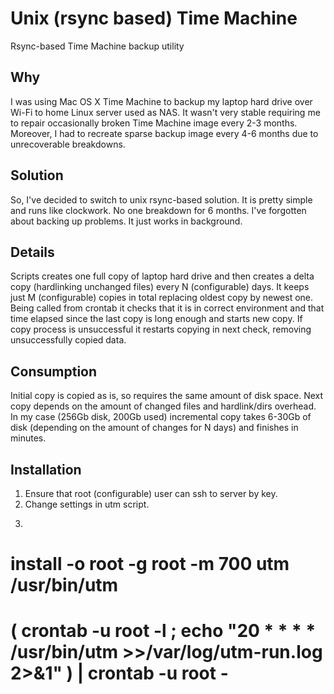 Unix (rsync based) Time Machine
=================

Rsync-based Time Machine backup utility

## Why
I was using Mac OS X Time Machine to backup my laptop hard drive over Wi-Fi
to home Linux server used as NAS. It wasn't very stable requiring me to
repair occasionally broken Time Machine image every 2-3 months. Moreover, I
had to recreate sparse backup image every 4-6 months due to unrecoverable
breakdowns.

## Solution
So, I've decided to switch to unix rsync-based solution. It is pretty simple
and runs like clockwork. No one breakdown for 6 months.
I've forgotten about backing up problems. It just works in background.

## Details
Scripts creates one full copy of laptop hard drive and then creates
a delta copy (hardlinking unchanged files) every N (configurable) days.
It keeps just M (configurable) copies in total replacing oldest copy by newest one.
Being called from crontab it checks that it is in correct environment and
that time elapsed since the last copy is long enough and starts new copy.
If copy process is unsuccessful it restarts copying in next check,
removing unsuccessfully copied data.

## Consumption
Initial copy is copied as is, so requires the same amount of disk space.
Next copy depends on the amount of changed files and hardlink/dirs overhead.
In my case (256Gb disk, 200Gb used) incremental copy takes 6-30Gb of disk
(depending on the amount of changes for N days) and finishes in minutes.

## Installation
1. Ensure that root (configurable) user can ssh to server by key.
2. Change settings in utm script.
3. ```shell
# install -o root -g root -m 700 utm /usr/bin/utm
# ( crontab -u root -l ; echo "20 * * * * /usr/bin/utm >>/var/log/utm-run.log 2>&1" ) | crontab -u root -
```
